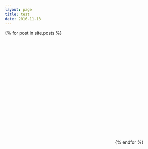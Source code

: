 ```yaml
---
layout: page
title: test
date: 2016-11-13
---
```

{% for post in site.posts  %}
<a href="{{ post.url | prepend: site.baseurl }}"
   style="width: 350px; height: 350px; display: inline-block; margin: 0; padding: 0;
          background: url('/assets/Awstrol%20Cover.PNG') center / cover;">
</a>
{% endfor %}
